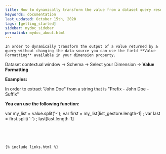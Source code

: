 ```yaml
---
title: How to dynamically transform the value from a dataset query result
keywords: documentation
last_updated: October 15th, 2020
tags: [getting_started]
sidebar: mydoc_sidebar
permalink: mydoc_about.html
---
```


    In order to dynamically transform the output of a value returned by a query without changing the data-source you can use the field **Value Formatting** available in your dimension property. 

Dataset contextual window -> Schema -> Select your Dimension -> **Value Formatting**

**Examples:**  


In order to extract "John Doe" from a string that is "Prefix - John Doe - Suffix"

**You can use the following function:**

var my\_list = value.split('-'); var first = my\_list[list\_gestore.length-1] ; var last = first.split('–') ; last[last.length-1]

‍

‍



    {% include links.html %}

    